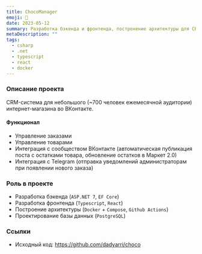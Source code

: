 ```yaml
---
title: ChocoManager
emoji: 🍫
date: 2023-05-12
summary: Разработка бэкенда и фронтенда, постронение архитектуры для CRM-системы небольшого интернет-магазина
metaDescription: ""
tags:
  - csharp
  - .net
  - typescript
  - react
  - docker
---
```


### Описание проекта

CRM-система для небольшого (~700 человек ежемесячной аудитории) интернет-магазина во ВКонтакте.

#### Функционал

- Управление заказами
- Управление товарами
- Интеграция с сообществом ВКонтакте (автоматическая публикация поста с остатками товара, обновление остатков в Маркет 2.0)
- Интеграция с Telegram (отправка уведомлений администраторам при появлении нового заказа)

### Роль в проекте

- Разработка бэкенда (`ASP.NET 7`, `EF Core`)
- Разработка фронтенда (`Typescript`, `React`)
- Построение архитектуры (`Docker` + `Compose`, `Github Actions`)
- Проектирование базы данных (`PostgreSQL`)

### Ссылки

- Исходный код: https://github.com/dadyarri/choco

